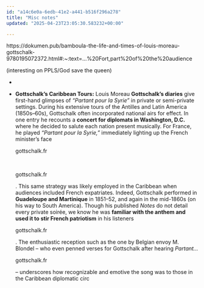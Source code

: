 ```yaml
---
id: "a14c6e0a-6edb-41e2-a441-b516f296a278"
title: "Misc notes"
updated: "2025-04-23T23:05:30.583232+00:00"

---
```

<p>https://dokumen.pub/bamboula-the-life-and-times-of-louis-moreau-gottschalk-9780195072372.html#:~:text=...%20Fort,part%20of%20the%20audience&nbsp;</p><p>(interesting on PPLS/God save the queen)</p><ul><li><p>&nbsp;</p></li><li><p><strong>Gottschalk’s Caribbean Tours:</strong> Louis Moreau <strong>Gottschalk’s diaries</strong> give first-hand glimpses of <em>“Partant pour la Syrie”</em> in private or semi-private settings. During his extensive tours of the Antilles and Latin America (1850s–60s), Gottschalk often incorporated national airs for effect. In one entry he recounts a <strong>concert for diplomats in Washington, D.C.</strong> where he decided to salute each nation present musically. For France, he played <em>“Partant pour la Syrie,”</em> immediately lighting up the French minister’s face​</p><p>gottschalk.fr</p><p>​</p><p>gottschalk.fr</p><p>. This same strategy was likely employed in the Caribbean when audiences included French expatriates. Indeed, Gottschalk performed in <strong>Guadeloupe and Martinique</strong> in 1851–52, and again in the mid-1860s (on his way to South America). Though his published <em>Notes</em> do not detail every private soirée, we know he was <strong>familiar with the anthem and used it to stir French patriotism</strong> in his listeners​</p><p>gottschalk.fr</p><p>. The enthusiastic reception such as the one by Belgian envoy M. Blondel – who even penned verses for Gottschalk after hearing <em>Partant…</em>​</p><p>gottschalk.fr</p><p>– underscores how recognizable and emotive the song was to those in the Caribbean diplomatic circ</p></li></ul>